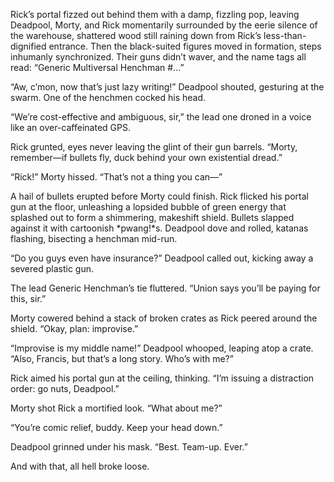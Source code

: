 Rick’s portal fizzed out behind them with a damp, fizzling pop, leaving Deadpool, Morty, and Rick momentarily surrounded by the eerie silence of the warehouse, shattered wood still raining down from Rick’s less-than-dignified entrance. Then the black-suited figures moved in formation, steps inhumanly synchronized. Their guns didn’t waver, and the name tags all read: “Generic Multiversal Henchman #...”

“Aw, c’mon, now that’s just lazy writing!” Deadpool shouted, gesturing at the swarm. One of the henchmen cocked his head.

“We’re cost-effective and ambiguous, sir,” the lead one droned in a voice like an over-caffeinated GPS.

Rick grunted, eyes never leaving the glint of their gun barrels. “Morty, remember—if bullets fly, duck behind your own existential dread.”

“Rick!” Morty hissed. “That’s not a thing you can—”

A hail of bullets erupted before Morty could finish. Rick flicked his portal gun at the floor, unleashing a lopsided bubble of green energy that splashed out to form a shimmering, makeshift shield. Bullets slapped against it with cartoonish *pwang!*s. Deadpool dove and rolled, katanas flashing, bisecting a henchman mid-run.

“Do you guys even have insurance?” Deadpool called out, kicking away a severed plastic gun.

The lead Generic Henchman’s tie fluttered. “Union says you’ll be paying for this, sir.”

Morty cowered behind a stack of broken crates as Rick peered around the shield. “Okay, plan: improvise.”

“Improvise is my middle name!” Deadpool whooped, leaping atop a crate. “Also, Francis, but that’s a long story. Who’s with me?”

Rick aimed his portal gun at the ceiling, thinking. “I’m issuing a distraction order: go nuts, Deadpool.”

Morty shot Rick a mortified look. “What about me?”

“You’re comic relief, buddy. Keep your head down.”

Deadpool grinned under his mask. “Best. Team-up. Ever.”

And with that, all hell broke loose.